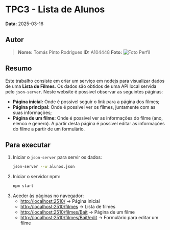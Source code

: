 # TPC3 - Lista de Alunos

**Data:** 2025-03-16

## Autor

> **Nome:** Tomás Pinto Rodrigues
> **ID:** A104448
> **Foto:**
>![Foto Perfil](https://github.com/user-attachments/assets/575cd72e-b849-4e66-a39b-5c8552c4e80e)

## Resumo
Este trabalho consiste em criar um serviço em nodejs para visualizar dados de uma **Lista de Filmes**. Os dados são obtidos de uma API local servida pelo `json-server`.
Neste website é possivel observar as seguintes páginas: <br>
- **Página inicial:** Onde é possivel seguir o link para a página dos filmes;<br>
- **Página principal:** Onde é possivel ver os filmes, juntamente com as suas informações;<br>
- **Página de um filme:** Onde é possivel ver as informações do filme (ano, elenco e genero). A partir desta página é possivel editar as informações do filme a partir de um formulário. <br>

## Para executar
1. Iniciar o `json-server` para servir os dados:
   ```sh
   json-server --w alunos.json
   ```
2. Iniciar o servidor npm:
   ```sh
   npm start
   ```
3. Aceder às páginas no navegador:
   - [http://localhost:2510/](http://localhost:2510/) → Página inicial
   - [http://localhost:2510/filmes](http://localhost:2510/filmes) → Lista de filmes <br>
   - [http://localhost:2510/filmes/Bait](http://localhost:2510/filmes/Bait) → Página de um filme <br>
   - [http://localhost:2510/filmes/Bait/edit](http://localhost:2510/filmes/Bait/edit) → Formulário para editar um filme <br>